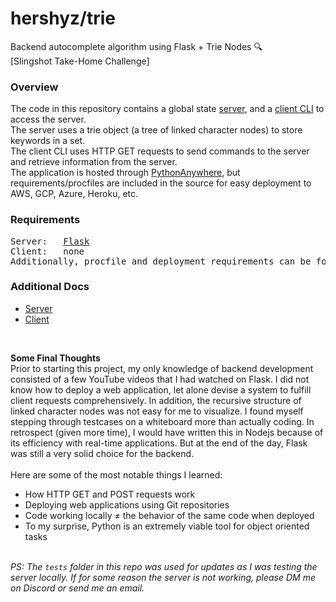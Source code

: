 <h1>hershyz/trie</h1>
<p>
  Backend autocomplete algorithm using Flask + Trie Nodes 🔍<br>
  [Slingshot Take-Home Challenge]
</p>

<h3>Overview</h3>
<p>
  The code in this repository contains a global state <a href="https://github.com/hershyz/trie/tree/main/server">server</a>, and a <a href="https://github.com/hershyz/trie/tree/main/client">client CLI</a> to access the server.<br>
  The server uses a trie object (a tree of linked character nodes) to store keywords in a set.<br>
  The client CLI uses HTTP GET requests to send commands to the server and retrieve information from the server.<br>
  The application is hosted through <a href="https://www.pythonanywhere.com/">PythonAnywhere</a>, but requirements/procfiles are included in the source for easy deployment to AWS, GCP, Azure, Heroku, etc.
</p>

<h3>Requirements</h3>
<pre>
Server:   <a href="https://github.com/pallets/flask">Flask</a>
Client:   none
Additionally, procfile and deployment requirements can be found <a href="https://github.com/hershyz/trie/tree/main/server">here</a>.
</pre>

<h3>Additional Docs</h3>
<ul>
  <li><a href="https://github.com/hershyz/trie/blob/main/server_documentation.md">Server</a></li>
  <li><a href="https://github.com/hershyz/trie/blob/main/client_documentation.md">Client</a></li>
</ul>

<br>

<p>
  <strong>Some Final Thoughts</strong><br>
  Prior to starting this project, my only knowledge of backend development consisted of a few YouTube videos that I had watched on Flask. I did not know how to deploy a web application, let alone devise a system to fulfill client requests comprehensively. In addition, the recursive structure of linked character nodes was not easy for me to visualize. I found myself stepping through testcases on a whiteboard more than actually coding. In retrospect (given more time), I would have written this in Nodejs because of its efficiency with real-time applications. But at the end of the day, Flask was still a very solid choice for the backend.<br>
  <br>
  Here are some of the most notable things I learned:<br>
  <ul>
    <li>How HTTP GET and POST requests work</li>
    <li>Deploying web applications using Git repositories</li>
    <li>Code working locally ≠ the behavior of the same code when deployed</li>
    <li>To my surprise, Python is an extremely viable tool for object oriented tasks</li>
  </ul>
  <br>
  <i>PS: The <code>tests</code> folder in this repo was used for updates as I was testing the server locally. If for some reason the server is not working, please DM me on Discord or send me an email.</i>
</p>
